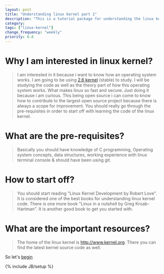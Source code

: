 ```yaml
---
layout: post
title: "Understanding linux kernel part 1"
description: "This is a tutorial package for understanding the linux kernel. I am starting off with understanding what is actually happening in the kernel."
category:
tags: ["linux-kernel"]
change_frequency: "weekly"
priority: 0.8
---
```


# Why I am interested in linux kernel?
>I am interested in it because i want to know how an operating system works. I am going to be using [2.6 kernel](http://git.kernel.org/pub/scm/linux/kernel/git/torvalds/linux-2.6.git/) (stable) to study. I will be studying the code as well as the theory part of how this operating system works. What makes linux so fast and secure. Just doing it because i am curious. This being open source i can come to know how to contribute to the largest open source project because there is always a scope for improvement.
>You should really go through the pre-requisites in order to start off with learning the code of the linux kernel.

# What are the pre-requisites?
>Basically you should have knowledge of C programming, Operating system concepts, data structures, working experience with linux terminal console & should have been using git.

# How to start off?
>You should start reading "Linux Kernel Development by Robert Love". It is considered one of the best books for understanding linux kernel code. There is one more book "Linux in a nutshell by Greg Kroab-Hartman". It is another good book to get you started with.

# What are the important resources? 
>The home of the linux kernel is http://www.kernel.org. There you can find the latest kernel source code as well.

So let's [begin](http://bhavyanshu.me/pages/toc-kernel)

{% include JB/setup %}
